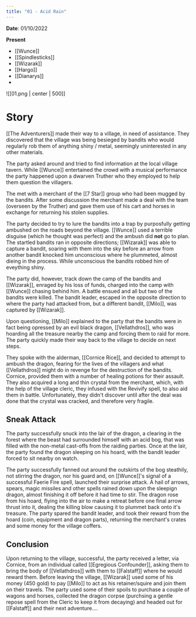 ```yaml
---
title: "01 - Acid Rain"
---
```

**Date**: 01/10/2022

**Present**
* [[Wunce]]
* [[Spindlesticks]]
* [[Wizarak]]
* [[Hargo]]
* [[Dianarys]]
* 

![[01.png | center | 500]]
# Story

[[The Adventurers]] made their way to a village,  in need of assistance. They discovered that the village was being besieged by bandits who would regularly rob them of anything shiny / metal, seemingly uninterested in any other materials.

The party asked around and tried to find information at the local village tavern. While [[Wunce]] entertained the crowd with a musical performance the party happened upon a dwarven Truther who they employed to help them question the villagers.

The met with a merchant of the [[7 Star]] group who had been mugged by the bandits. After some discussion the merchant made a deal with the team (overseen by the Truther) and gave them use of his cart and horses in exchange for returning his stolen supplies.

The party decided to try to lure the bandits into a trap by purposfully getting ambushed on the roads beyond the village. [[Wunce]] used a terrible disguise (which he thought was perfect) and the ambush did **not** go to plan. The startled bandits ran in opposite directions; [[Wizarak]] was able to capture a bandit, soaring with them into the sky before an arrow from another bandit knocked him unconscious where he plummeted, almost dieing in the process. While unconscious the bandits robbed him of eveything shiny.

The party did, however, track down the camp of the bandits and [[Wizarak]], enraged by his loss of funds, charged into the camp with [[Wunce]] chasing behind him. A battle ensued and all but two  of the bandits were killed. The bandit leader, escaped in the opposite direction to where the party had attacked from, but a different bandit, [[Milo]], was captured by [[Wizarak]]. 

Upon questioning, [[Milo]] explained to the party that the bandits were in fact being opressed by an evil black dragon, [[Vellathdros]], who was hoarding all the treasure nearby the camp and forcing them to raid for more. The party quickly made their way back to the village to decide on next steps.

They spoke with the alderman, [[Cornice Rice]], and decided to attempt to ambush the dragon, fearing for the lives of the villagers and what [[Vellathdros]] might do in revenge for the destruction of the bandits. Cornice, provided them with a number of healing potions for their assault. They also acquired a long and thin crystal from the merchant, which, with the help of the village cleric, they infused with the Revivify spell, to also aid them in battle. Unfortunately, they didn't discover until after the deal was done that the crystal was cracked, and therefore very fragile.

## Sneak Attack

The party successfully snuck into the lair of the dragon, a clearing in the forest where the beast had surrounded himself with an acid bog, that was filled with the non-metal cast-offs from the raiding parties. Once at the lair, the party found the dragon sleeping on his hoard, with the bandit leader forced to sit nearby on watch. 

The party successfully fanned out around the outskirts of the bog steathily, not stirring the dragon, nor his guard and, on [[Wunce]]'s signal of a successful Faerie Fire spell, launched their surprise attack. A hail of arrows, spears, magic missiles and other spells rained down upon the sleepign dragon, almost finishing it off before it had time to stir. The dragon rose from his hoard, flying into the air to make a retreat before one final arrow thrust into it, dealing the killing blow causing it to plummet back onto it's treasure. The party spared the bandit leader, and took their reward from the hoard (coin, equipment and dragon parts), returning the merchant's crates and some money for the village coffers. 

## Conclusion

Upon returning to the village, successful, the party received a letter, via Cornice, from an individual called [[Egregious Confounder]], asking them to bring the body of [[Vellathdros]] with them to [[Falstaff]] where he would reward them. Before leaving the village, [[Wizarak]] used some of his money (450 gold) to pay [[Milo]] to act as his retainer/squire and join them on their travels. The party used some of their spoils to purchase a couple of wagons and horses, collected the dragon corpse (purchsing a gentle repose spell from the Cleric to keep it from decaying) and headed out for [[Falstaff]] and their next adventure....